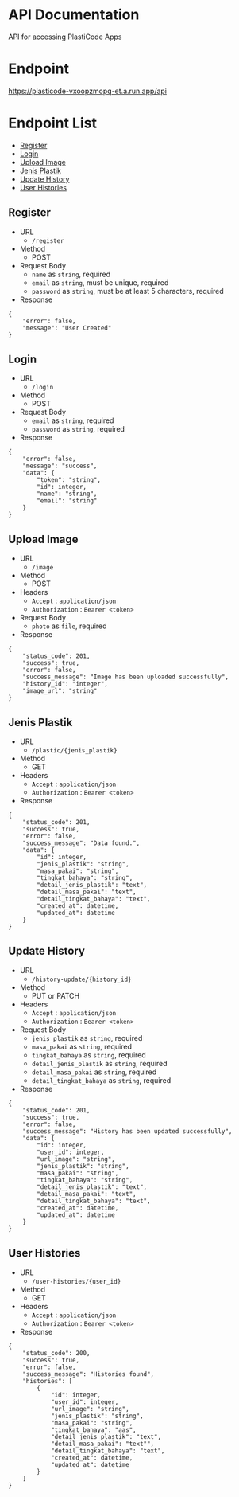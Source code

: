 # API Documentation

API for accessing PlastiCode Apps

# Endpoint

https://plasticode-vxoopzmopq-et.a.run.app/api

# Endpoint List

- [Register](https://github.com/PlastiCode-374/CC-PlastiCode#register)
- [Login](https://github.com/PlastiCode-374/CC-PlastiCode#login)
- [Upload Image](https://github.com/PlastiCode-374/CC-PlastiCode#upload-image)
- [Jenis Plastik](https://github.com/PlastiCode-374/CC-PlastiCode#jenis-plastik)
- [Update History](https://github.com/PlastiCode-374/CC-PlastiCode#update-history)
- [User Histories](https://github.com/PlastiCode-374/CC-PlastiCode#user-histories)

## Register

- URL
  - `/register`
- Method
  - POST
- Request Body
  - `name` as `string`, required
  - `email` as `string`, must be unique, required
  - `password` as `string`, must be at least 5 characters, required
- Response
```
{
    "error": false,
    "message": "User Created"
}
```

## Login

- URL
  - `/login`
- Method
  - POST
- Request Body
  - `email` as `string`, required
  - `password` as `string`, required
- Response
```
{
    "error": false,
    "message": "success",
    "data": {
        "token": "string",
        "id": integer,
        "name": "string",
        "email": "string"
    }
}
```

## Upload Image

- URL
  - `/image`
- Method
  - POST
- Headers
  - `Accept` : `application/json`
  - `Authorization` : `Bearer <token>`
- Request Body
  - `photo` as `file`, required
- Response
```
{
    "status_code": 201,
    "success": true,
    "error": false,
    "success_message": "Image has been uploaded successfully",
    "history_id": "integer",
    "image_url": "string"
}
```

## Jenis Plastik

- URL
  - `/plastic/{jenis_plastik}`
- Method
  - GET
- Headers 
  - `Accept` : `application/json`
  - `Authorization` : `Bearer <token>`
- Response
```
{
    "status_code": 201,
    "success": true,
    "error": false,
    "success_message": "Data found.",
    "data": {
        "id": integer,
        "jenis_plastik": "string",
        "masa_pakai": "string",
        "tingkat_bahaya": "string",
        "detail_jenis_plastik": "text",
        "detail_masa_pakai": "text",
        "detail_tingkat_bahaya": "text",
        "created_at": datetime,
        "updated_at": datetime
    }
}
```

## Update History

- URL
  - `/history-update/{history_id}`
- Method
  - PUT or PATCH
- Headers 
  - `Accept` : `application/json`
  - `Authorization` : `Bearer <token>`
- Request Body
  - `jenis_plastik` as `string`, required
  - `masa_pakai` as `string`, required
  - `tingkat_bahaya` as `string`, required
  - `detail_jenis_plastik` as `string`, required
  - `detail_masa_pakai` as `string`, required
  - `detail_tingkat_bahaya` as `string`, required
- Response
```
{
    "status_code": 201,
    "success": true,
    "error": false,
    "success_message": "History has been updated successfully",
    "data": {
        "id": integer,
        "user_id": integer,
        "url_image": "string",
        "jenis_plastik": "string",
        "masa_pakai": "string",
        "tingkat_bahaya": "string",
        "detail_jenis_plastik": "text",
        "detail_masa_pakai": "text",
        "detail_tingkat_bahaya": "text",
        "created_at": datetime,
        "updated_at": datetime
    }
}
```

## User Histories

- URL
  - `/user-histories/{user_id}`
- Method
  - GET
- Headers 
  - `Accept` : `application/json`
  - `Authorization` : `Bearer <token>`
- Response
```
{
    "status_code": 200,
    "success": true,
    "error": false,
    "success_message": "Histories found",
    "histories": [
        {
            "id": integer,
            "user_id": integer,
            "url_image": "string",
            "jenis_plastik": "string",
            "masa_pakai": "string",
            "tingkat_bahaya": "aas",
            "detail_jenis_plastik": "text",
            "detail_masa_pakai": "text"",
            "detail_tingkat_bahaya": "text",
            "created_at": datetime,
            "updated_at": datetime
        }
    ]
}
```
